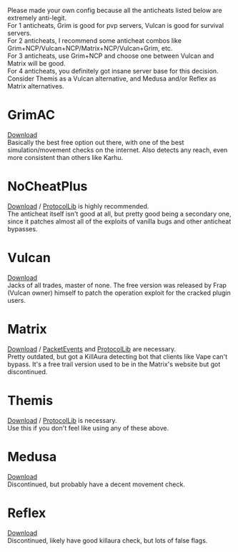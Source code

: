 Please made your own config because all the anticheats listed below are extremely anti-legit.  
For 1 anticheats, Grim is good for pvp servers, Vulcan is good for survival servers.  
For 2 anticheats, I recommend some anticheat combos like Grim+NCP/Vulcan+NCP/Matrix+NCP/Vulcan+Grim, etc.  
For 3 anticheats, use Grim+NCP and choose one between Vulcan and Matrix will be good.  
For 4 anticheats, you definitely got insane server base for this decision.    
Consider Themis as a Vulcan alternative, and Medusa and/or Reflex as Matrix alternatives.    

# GrimAC  
[Download](https://www.spigotmc.org/resources/grim-anticheat.99923/)  
Basically the best free option out there, with one of the best simulation/movement checks on the internet. Also detects any reach, even more consistent than others like Karhu.  

# NoCheatPlus  
[Download](https://ci.codemc.io/job/Updated-NoCheatPlus/job/Updated-NoCheatPlus/lastSuccessfulBuild/artifact/target/NoCheatPlus.jar) / [ProtocolLib](https://github.com/dmulloy2/ProtocolLib) is highly recommended.  
The anticheat itself isn't good at all, but pretty good being a secondary one, since it patches almost all of the exploits of vanilla bugs and other anticheat bypasses.    

# Vulcan  
[Download](https://www.mediafire.com/file/jenyttggjao9hf3/Vulcan-2.8.5.jar/file)  
Jacks of all trades, master of none. The free version was released by Frap (Vulcan owner) himself to patch the operation exploit for the cracked plugin users.  

# Matrix  
[Download](https://github.com/Super-Macintosh/matrix-trial-archive/raw/main/Matrix_6.7.0_release.jar) / [PacketEvents](https://modrinth.com/plugin/packetevents) and [ProtocolLib](https://github.com/dmulloy2/ProtocolLib) are necessary.  
Pretty outdated, but got a KillAura detecting bot that clients like Vape can't bypass. It's a free trail version used to be in the Matrix's website but got discontinued.

# Themis    
[Download](https://www.spigotmc.org/resources/themis-anti-cheat-1-17-1-21-bedrock-support-paper-compatibility-free-optimized.90766) / [ProtocolLib](https://github.com/dmulloy2/ProtocolLib) is necessary.    
Use this if you don't feel like using any of these above.     

# Medusa    
[Download](https://www.spigotmc.org/resources/medusa-anticheat-lite.83345)    
Discontinued, but probably have a decent movement check.    

# Reflex    
[Download](https://github.com/MeGysssTaa/reflex-anticheat-internals/releases/download/v11.3-5-Moonlight/reflex-boot-2.7.0.jar)    
Discontinued, likely have good killaura check, but lots of false flags.    